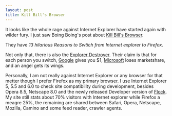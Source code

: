 ```yaml
---
layout: post
title: Kill Bill's Browser
---
```


It looks like the whole rage against Internet Explorer have started again with wilder fury. I just saw Boing Boing's post about [Kill Bill's Browser](http://www.killbillsbrowser.com/). 

They have *13 hilarious Reasons to Swtich from Internet explorer to Firefox*.

Not only that, there is also the [Explorer Destroyer](http://www.explorerdestroyer.com/). Their claim is that for each person you switch, [Google](http://www.google.com/) gives you $1, [Microsoft](http://www.microsoft.com/) loses marketshare, and an angel gets its wings.

Personally, I am not really against Internet Explorer or any browser for that metter though I prefer Firefox as my primary browser. I use Internet Explorer 5, 5.5 and 6.0 to check site compatibility during development, besides Opera 8.5, Netscape 8.0 and the newly released Developer version of [Flock](http://www.flock.com/). My site still stats about 70% visitors with Internet explorer while Firefox a meagre 25%, the remaining are shared between Safari, Opera, Netscape, Mozilla, Camino and some feed reader, crawler agents.
